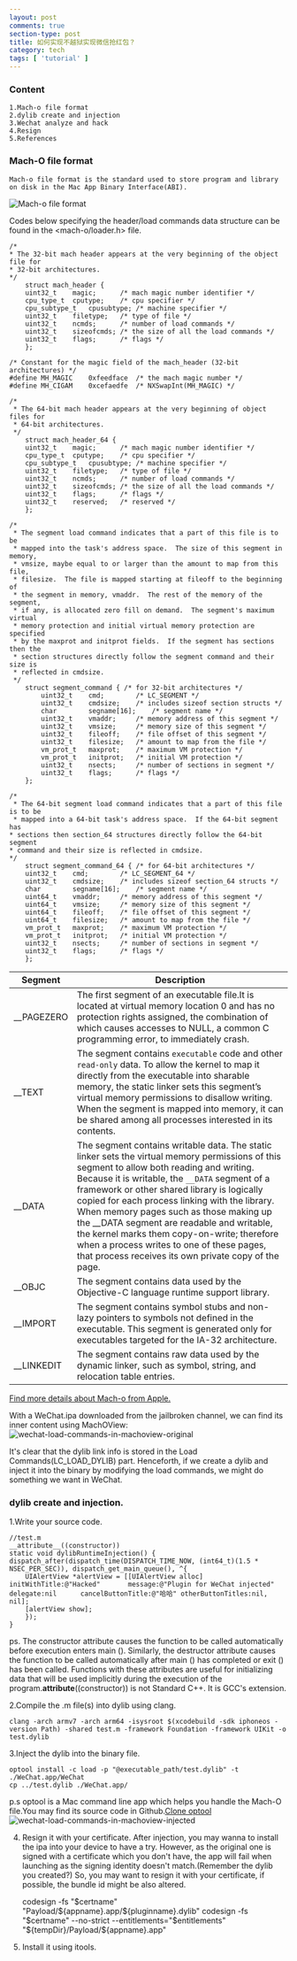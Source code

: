 ```yaml
---
layout: post
comments: true
section-type: post
title: 如何实现不越狱实现微信抢红包？
category: tech
tags: [ 'tutorial' ]
---
```

### Content
	1.Mach-o file format
	2.dylib create and injection
	3.Wechat analyze and hack
	4.Resign
	5.References
### Mach-O file format 
	
	Mach-o file format is the standard used to store program and library on disk in the Mac App Binary Interface(ABI). 
	

![Mach-o file format](https://raw.githubusercontent.com/kangwang1988/kangwang1988.github.io/master/img/mach_o_segments.gif)

Codes below specifying the header/load commands data structure can be found in the <mach-o/loader.h> file.

	/*
 	* The 32-bit mach header appears at the very beginning of the object file for
 	* 32-bit architectures.
 	*/
		struct mach_header {
		uint32_t	magic;		/* mach magic number identifier */
		cpu_type_t	cputype;	/* cpu specifier */
		cpu_subtype_t	cpusubtype;	/* machine specifier */
		uint32_t	filetype;	/* type of file */
		uint32_t	ncmds;		/* number of load commands */
		uint32_t	sizeofcmds;	/* the size of all the load commands */
		uint32_t	flags;		/* flags */
		};

	/* Constant for the magic field of the mach_header (32-bit architectures) */
	#define	MH_MAGIC	0xfeedface	/* the mach magic number */
	#define MH_CIGAM	0xcefaedfe	/* NXSwapInt(MH_MAGIC) */

	/*
 	 * The 64-bit mach header appears at the very beginning of object files for
 	 * 64-bit architectures.
	 */
		struct mach_header_64 {
		uint32_t	magic;		/* mach magic number identifier */
		cpu_type_t	cputype;	/* cpu specifier */
		cpu_subtype_t	cpusubtype;	/* machine specifier */
		uint32_t	filetype;	/* type of file */
		uint32_t	ncmds;		/* number of load commands */
		uint32_t	sizeofcmds;	/* the size of all the load commands */
		uint32_t	flags;		/* flags */
		uint32_t	reserved;	/* reserved */
		};

	/*
 	 * The segment load command indicates that a part of this file is to be
 	 * mapped into the task's address space.  The size of this segment in memory,
 	 * vmsize, maybe equal to or larger than the amount to map from this file,
 	 * filesize.  The file is mapped starting at fileoff to the beginning of
 	 * the segment in memory, vmaddr.  The rest of the memory of the segment,
 	 * if any, is allocated zero fill on demand.  The segment's maximum virtual
 	 * memory protection and initial virtual memory protection are specified
 	 * by the maxprot and initprot fields.  If the segment has sections then the
 	 * section structures directly follow the segment command and their size is
 	 * reflected in cmdsize.
 	 */
		struct segment_command { /* for 32-bit architectures */
			uint32_t	cmd;		/* LC_SEGMENT */
			uint32_t	cmdsize;	/* includes sizeof section structs */
			char		segname[16];	/* segment name */
			uint32_t	vmaddr;		/* memory address of this segment */
			uint32_t	vmsize;		/* memory size of this segment */
			uint32_t	fileoff;	/* file offset of this segment */
			uint32_t	filesize;	/* amount to map from the file */
			vm_prot_t	maxprot;	/* maximum VM protection */
			vm_prot_t	initprot;	/* initial VM protection */
			uint32_t	nsects;		/* number of sections in segment */
			uint32_t	flags;		/* flags */
		};

	/*
	 * The 64-bit segment load command indicates that a part of this file is to be
	 * mapped into a 64-bit task's address space.  If the 64-bit segment has
 	* sections then section_64 structures directly follow the 64-bit segment
 	* command and their size is reflected in cmdsize.
 	*/
		struct segment_command_64 { /* for 64-bit architectures */
		uint32_t	cmd;		/* LC_SEGMENT_64 */
		uint32_t	cmdsize;	/* includes sizeof section_64 structs */
		char		segname[16];	/* segment name */
		uint64_t	vmaddr;		/* memory address of this segment */
		uint64_t	vmsize;		/* memory size of this segment */
		uint64_t	fileoff;	/* file offset of this segment */
		uint64_t	filesize;	/* amount to map from the file */
		vm_prot_t	maxprot;	/* maximum VM protection */
		vm_prot_t	initprot;	/* initial VM protection */
		uint32_t	nsects;		/* number of sections in segment */
		uint32_t	flags;		/* flags */
		};

Segment | Description 
------------ | -------------
__PAGEZERO | The first segment of an executable file.It is located at virtual memory location 0 and has no protection rights assigned, the combination of which causes accesses to NULL, a common C programming error, to immediately crash. 
__TEXT | The segment contains `executable` code and other `read-only` data. To allow the kernel to map it directly from the executable into sharable memory, the static linker sets this segment’s virtual memory permissions to disallow writing. When the segment is mapped into memory, it can be shared among all processes interested in its contents. 
__DATA | The segment contains writable data. The static linker sets the virtual memory permissions of this segment to allow both reading and writing. Because it is writable, the `__DATA` segment of a framework or other shared library is logically copied for each process linking with the library. When memory pages such as those making up the __DATA segment are readable and writable, the kernel marks them copy-on-write; therefore when a process writes to one of these pages, that process receives its own private copy of the page.
__OBJC | The segment contains data used by the Objective-C language runtime support library.
__IMPORT | The segment contains symbol stubs and non-lazy pointers to symbols not defined in the executable. This segment is generated only for executables targeted for the IA-32 architecture.
__LINKEDIT | The segment contains raw data used by the dynamic linker, such as symbol, string, and relocation table entries.

[Find more details about Mach-o from Apple.](https://developer.apple.com/library/mac/documentation/DeveloperTools/Conceptual/MachORuntime/index.html#//apple_ref/doc/uid/20001298-89026)

With a WeChat.ipa downloaded from the jailbroken channel, we can find its inner content using MachOView:
![wechat-load-commands-in-machoview-original](https://github.com/kangwang1988/kangwang1988.github.io/raw/master/img/wechat-load-commands-in-machoview-original.png)

It's clear that the dylib link info is stored in the Load Commands(LC_LOAD_DYLIB) part. Henceforth, if we create a dylib and inject it into the binary by modifying the load commands, we might do something we want in WeChat.


### dylib create and injection.
	
1.Write your source code.

	//test.m
	__attribute__((constructor))
	static void dylibRuntimeInjection() {    		dispatch_after(dispatch_time(DISPATCH_TIME_NOW, (int64_t)(1.5 * 		NSEC_PER_SEC)), dispatch_get_main_queue(), ^{
        UIAlertView *alertView = [[UIAlertView alloc] initWithTitle:@"Hacked" 		message:@"Plugin for WeChat injected" delegate:nil 		cancelButtonTitle:@"哈哈" otherButtonTitles:nil, nil];
   		[alertView show];
  		});
	}

ps. The constructor attribute causes the function to be called automatically before execution enters main (). Similarly, the destructor attribute causes the function to be called automatically after main () has completed or exit () has been called. Functions with these attributes are useful for initializing data that will be used implicitly during the execution of the program.__attribute__((constructor)) is not Standard C++. It is GCC's extension.

2.Compile the .m file(s) into dylib using clang.

	clang -arch armv7 -arch arm64 -isysroot $(xcodebuild -sdk iphoneos -version Path) -shared test.m -framework Foundation -framework UIKit -o test.dylib
		
3.Inject the dylib into the binary file.

	optool install -c load -p "@executable_path/test.dylib" -t ./WeChat.app/WeChat
	cp ../test.dylib ./WeChat.app/
	
p.s optool is a Mac command line app which helps you handle the Mach-O file.You may find its source code in Github.[Clone optool](https://github.com/alexzielenski/optool)
![wechat-load-commands-in-machoview-injected](https://github.com/kangwang1988/kangwang1988.github.io/raw/master/img/wechat-load-commands-in-machoview-injected.png)

4. Resign it with your certificate.
	After injection, you may wanna to install the ipa into your device to have a try. However, as the original one is signed with a certificate which you don't have, the app will fail when launching as the signing identity doesn't match.(Remember the dylib you created?) So, you may want to resign it with your certificate, if possible, the bundle id might be also altered.
	
	codesign -fs "$certname" "Payload/${appname}.app/${pluginname}.dylib"
	codesign -fs "$certname" --no-strict --entitlements="$entitlements" "${tempDir}/Payload/${appname}.app"
	
5.	Install it using itools.
	![]()
